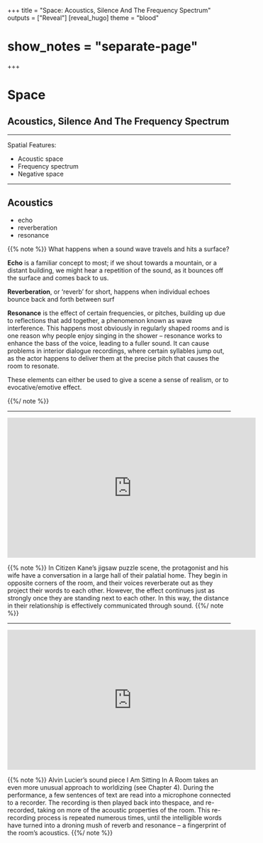 +++
title = "Space: Acoustics, Silence And The Frequency Spectrum"
outputs = ["Reveal"]
[reveal_hugo]
theme = "blood"
# show_notes = "separate-page"
+++

# Space

## Acoustics, Silence And The Frequency Spectrum

---

Spatial Features:

- Acoustic space
- Frequency spectrum
- Negative space

---

## Acoustics

- echo
- reverberation
- resonance

{{% note %}}
What happens when a sound wave travels and hits a surface?

**Echo** is a familiar concept to most; if we shout towards a mountain, or a distant building, we might hear a repetition of the sound, as it bounces off the surface and comes back to us.

**Reverberation**, or ‘reverb’ for short, happens when individual echoes bounce back and forth between surf

**Resonance** is the effect of certain frequencies, or pitches, building up due to reflections that add together, a phenomenon known as wave interference. This happens most obviously in regularly shaped rooms and is one reason why people enjoy singing in the shower – resonance works to enhance the bass of the voice, leading to a fuller sound. It can cause problems in interior dialogue recordings, where certain syllables jump out, as the actor happens to deliver them at the precise pitch that causes the room to resonate.

These elements can either be used to give a scene a sense of realism, or to evocative/emotive effect.

{{%/ note %}}

---

<iframe width="560" height="315" src="https://www.youtube.com/embed/PAAETFN0R-s" title="YouTube video player" frameborder="0" allow="accelerometer; autoplay; clipboard-write; encrypted-media; gyroscope; picture-in-picture" allowfullscreen></iframe>

{{% note %}}
In Citizen Kane’s jigsaw puzzle scene, the protagonist and his wife have a conversation in a large hall of their palatial home. They begin in opposite corners of the room, and their voices reverberate out as they project their words to each other. However, the effect continues just as strongly once they are standing next to each other. In this way, the distance in their relationship is effectively communicated through sound.
{{%/ note %}}

---

<iframe width="560" height="315" src="https://www.youtube.com/embed/fAxHlLK3Oyk" title="YouTube video player" frameborder="0" allow="accelerometer; autoplay; clipboard-write; encrypted-media; gyroscope; picture-in-picture" allowfullscreen></iframe>

{{% note %}}
Alvin Lucier’s sound piece I Am Sitting In A Room takes an even more unusual approach to worldizing (see Chapter 4). During the performance, a few sentences of text are read into a microphone connected to a recorder. The recording is then played back into thespace, and re-recorded, taking on more of the acoustic properties of the room. This re-recording process is repeated numerous times, until the intelligible words have turned into a droning mush of reverb and resonance – a fingerprint of the room’s acoustics.
{{%/ note %}}
